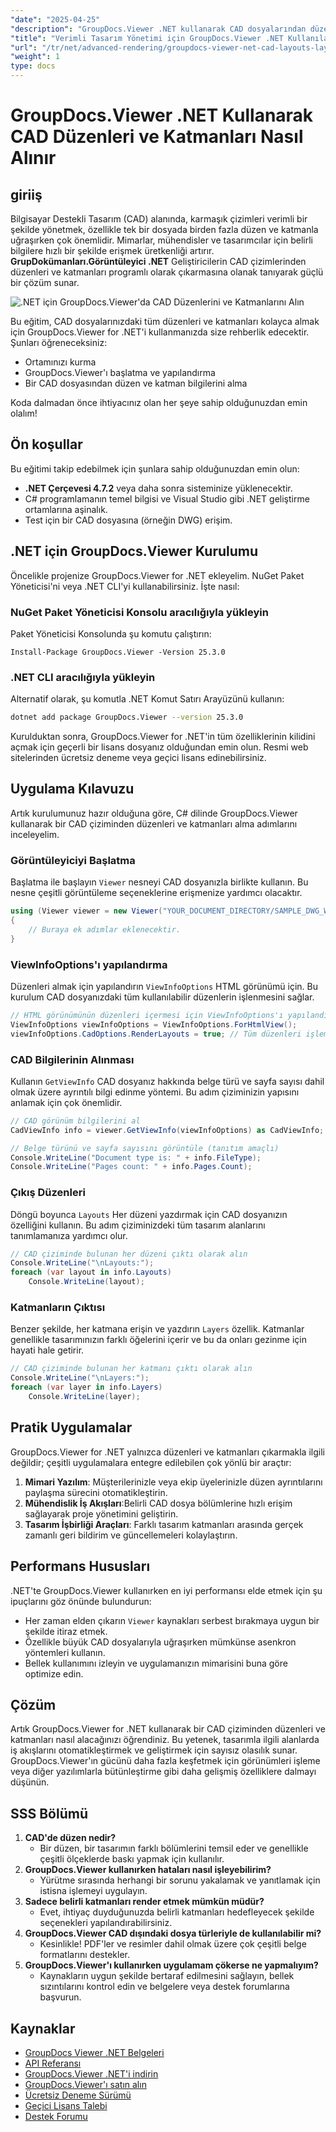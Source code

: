 ```yaml
---
"date": "2025-04-25"
"description": "GroupDocs.Viewer .NET kullanarak CAD dosyalarından düzenleri ve katmanları etkili bir şekilde nasıl alacağınızı öğrenin ve bu gelişmiş işleme kütüphanesiyle tasarım iş akışınızı hızlandırın."
"title": "Verimli Tasarım Yönetimi için GroupDocs.Viewer .NET Kullanılarak CAD Düzenleri ve Katmanları Nasıl Alınır"
"url": "/tr/net/advanced-rendering/groupdocs-viewer-net-cad-layouts-layers-retrieval/"
"weight": 1
type: docs
---
```

# GroupDocs.Viewer .NET Kullanarak CAD Düzenleri ve Katmanları Nasıl Alınır
## giriiş
Bilgisayar Destekli Tasarım (CAD) alanında, karmaşık çizimleri verimli bir şekilde yönetmek, özellikle tek bir dosyada birden fazla düzen ve katmanla uğraşırken çok önemlidir. Mimarlar, mühendisler ve tasarımcılar için belirli bilgilere hızlı bir şekilde erişmek üretkenliği artırır. **GrupDokümanları.Görüntüleyici .NET** Geliştiricilerin CAD çizimlerinden düzenleri ve katmanları programlı olarak çıkarmasına olanak tanıyarak güçlü bir çözüm sunar.

![.NET için GroupDocs.Viewer'da CAD Düzenlerini ve Katmanlarını Alın](/viewer/advanced-rendering/retrieve-cad-layouts-layers-img.png)

Bu eğitim, CAD dosyalarınızdaki tüm düzenleri ve katmanları kolayca almak için GroupDocs.Viewer for .NET'i kullanmanızda size rehberlik edecektir. Şunları öğreneceksiniz:
- Ortamınızı kurma
- GroupDocs.Viewer'ı başlatma ve yapılandırma
- Bir CAD dosyasından düzen ve katman bilgilerini alma

Koda dalmadan önce ihtiyacınız olan her şeye sahip olduğunuzdan emin olalım!
## Ön koşullar
Bu eğitimi takip edebilmek için şunlara sahip olduğunuzdan emin olun:
- **.NET Çerçevesi 4.7.2** veya daha sonra sisteminize yüklenecektir.
- C# programlamanın temel bilgisi ve Visual Studio gibi .NET geliştirme ortamlarına aşinalık.
- Test için bir CAD dosyasına (örneğin DWG) erişim.
## .NET için GroupDocs.Viewer Kurulumu
Öncelikle projenize GroupDocs.Viewer for .NET ekleyelim. NuGet Paket Yöneticisi'ni veya .NET CLI'yi kullanabilirsiniz. İşte nasıl:
### NuGet Paket Yöneticisi Konsolu aracılığıyla yükleyin
Paket Yöneticisi Konsolunda şu komutu çalıştırın:
```plaintext
Install-Package GroupDocs.Viewer -Version 25.3.0
```
### .NET CLI aracılığıyla yükleyin
Alternatif olarak, şu komutla .NET Komut Satırı Arayüzünü kullanın:
```bash
dotnet add package GroupDocs.Viewer --version 25.3.0
```
Kurulduktan sonra, GroupDocs.Viewer for .NET'in tüm özelliklerinin kilidini açmak için geçerli bir lisans dosyanız olduğundan emin olun. Resmi web sitelerinden ücretsiz deneme veya geçici lisans edinebilirsiniz.
## Uygulama Kılavuzu
Artık kurulumunuz hazır olduğuna göre, C# dilinde GroupDocs.Viewer kullanarak bir CAD çiziminden düzenleri ve katmanları alma adımlarını inceleyelim.
### Görüntüleyiciyi Başlatma
Başlatma ile başlayın `Viewer` nesneyi CAD dosyanızla birlikte kullanın. Bu nesne çeşitli görüntüleme seçeneklerine erişmenize yardımcı olacaktır.
```csharp
using (Viewer viewer = new Viewer("YOUR_DOCUMENT_DIRECTORY/SAMPLE_DWG_WITH_LAYOUTS_AND_LAYERS"))
{
    // Buraya ek adımlar eklenecektir.
}
```
### ViewInfoOptions'ı yapılandırma
Düzenleri almak için yapılandırın `ViewInfoOptions` HTML görünümü için. Bu kurulum CAD dosyanızdaki tüm kullanılabilir düzenlerin işlenmesini sağlar.
```csharp
// HTML görünümünün düzenleri içermesi için ViewInfoOptions'ı yapılandırın
ViewInfoOptions viewInfoOptions = ViewInfoOptions.ForHtmlView();
viewInfoOptions.CadOptions.RenderLayouts = true; // Tüm düzenleri işlemek için ayarla
```
### CAD Bilgilerinin Alınması
Kullanın `GetViewInfo` CAD dosyanız hakkında belge türü ve sayfa sayısı dahil olmak üzere ayrıntılı bilgi edinme yöntemi. Bu adım çiziminizin yapısını anlamak için çok önemlidir.
```csharp
// CAD görünüm bilgilerini al
CadViewInfo info = viewer.GetViewInfo(viewInfoOptions) as CadViewInfo;

// Belge türünü ve sayfa sayısını görüntüle (tanıtım amaçlı)
Console.WriteLine("Document type is: " + info.FileType);
Console.WriteLine("Pages count: " + info.Pages.Count);
```
### Çıkış Düzenleri
Döngü boyunca `Layouts` Her düzeni yazdırmak için CAD dosyanızın özelliğini kullanın. Bu adım çiziminizdeki tüm tasarım alanlarını tanımlamanıza yardımcı olur.
```csharp
// CAD çiziminde bulunan her düzeni çıktı olarak alın
Console.WriteLine("\nLayouts:");
foreach (var layout in info.Layouts)
    Console.WriteLine(layout);
```
### Katmanların Çıktısı
Benzer şekilde, her katmana erişin ve yazdırın `Layers` özellik. Katmanlar genellikle tasarımınızın farklı öğelerini içerir ve bu da onları gezinme için hayati hale getirir.
```csharp
// CAD çiziminde bulunan her katmanı çıktı olarak alın
Console.WriteLine("\nLayers:");
foreach (var layer in info.Layers)
    Console.WriteLine(layer);
```
## Pratik Uygulamalar
GroupDocs.Viewer for .NET yalnızca düzenleri ve katmanları çıkarmakla ilgili değildir; çeşitli uygulamalara entegre edilebilen çok yönlü bir araçtır:
1. **Mimari Yazılım**: Müşterilerinizle veya ekip üyelerinizle düzen ayrıntılarını paylaşma sürecini otomatikleştirin.
2. **Mühendislik İş Akışları**:Belirli CAD dosya bölümlerine hızlı erişim sağlayarak proje yönetimini geliştirin.
3. **Tasarım İşbirliği Araçları**: Farklı tasarım katmanları arasında gerçek zamanlı geri bildirim ve güncellemeleri kolaylaştırın.
## Performans Hususları
.NET'te GroupDocs.Viewer kullanırken en iyi performansı elde etmek için şu ipuçlarını göz önünde bulundurun:
- Her zaman elden çıkarın `Viewer` kaynakları serbest bırakmaya uygun bir şekilde itiraz etmek.
- Özellikle büyük CAD dosyalarıyla uğraşırken mümkünse asenkron yöntemleri kullanın.
- Bellek kullanımını izleyin ve uygulamanızın mimarisini buna göre optimize edin.
## Çözüm
Artık GroupDocs.Viewer for .NET kullanarak bir CAD çiziminden düzenleri ve katmanları nasıl alacağınızı öğrendiniz. Bu yetenek, tasarımla ilgili alanlarda iş akışlarını otomatikleştirmek ve geliştirmek için sayısız olasılık sunar. GroupDocs.Viewer'ın gücünü daha fazla keşfetmek için görünümleri işleme veya diğer yazılımlarla bütünleştirme gibi daha gelişmiş özelliklere dalmayı düşünün.
## SSS Bölümü
1. **CAD'de düzen nedir?**
   - Bir düzen, bir tasarımın farklı bölümlerini temsil eder ve genellikle çeşitli ölçeklerde baskı yapmak için kullanılır.
2. **GroupDocs.Viewer kullanırken hataları nasıl işleyebilirim?**
   - Yürütme sırasında herhangi bir sorunu yakalamak ve yanıtlamak için istisna işlemeyi uygulayın.
3. **Sadece belirli katmanları render etmek mümkün müdür?**
   - Evet, ihtiyaç duyduğunuzda belirli katmanları hedefleyecek şekilde seçenekleri yapılandırabilirsiniz.
4. **GroupDocs.Viewer CAD dışındaki dosya türleriyle de kullanılabilir mi?**
   - Kesinlikle! PDF'ler ve resimler dahil olmak üzere çok çeşitli belge formatlarını destekler.
5. **GroupDocs.Viewer'ı kullanırken uygulamam çökerse ne yapmalıyım?**
   - Kaynakların uygun şekilde bertaraf edilmesini sağlayın, bellek sızıntılarını kontrol edin ve belgelere veya destek forumlarına başvurun.
## Kaynaklar
- [GroupDocs Viewer .NET Belgeleri](https://docs.groupdocs.com/viewer/net/)
- [API Referansı](https://reference.groupdocs.com/viewer/net/)
- [GroupDocs.Viewer .NET'i indirin](https://releases.groupdocs.com/viewer/net/)
- [GroupDocs.Viewer'ı satın alın](https://purchase.groupdocs.com/buy)
- [Ücretsiz Deneme Sürümü](https://releases.groupdocs.com/viewer/net/)
- [Geçici Lisans Talebi](https://purchase.groupdocs.com/temporary-license/)
- [Destek Forumu](https://forum.groupdocs.com/c/viewer/9)